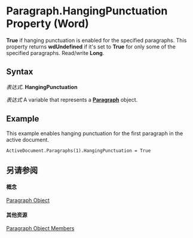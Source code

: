 
# Paragraph.HangingPunctuation Property (Word)

 **True** if hanging punctuation is enabled for the specified paragraphs. This property returns **wdUndefined** if it's set to **True** for only some of the specified paragraphs. Read/write **Long**.


## Syntax

 _表达式_. **HangingPunctuation**

 _表达式_ A variable that represents a **[Paragraph](0a704079-a082-4ab1-841b-fc0d49dd26d4.md)** object.


## Example

This example enables hanging punctuation for the first paragraph in the active document.


```
ActiveDocument.Paragraphs(1).HangingPunctuation = True
```


## 另请参阅


#### 概念


[Paragraph Object](0a704079-a082-4ab1-841b-fc0d49dd26d4.md)
#### 其他资源


[Paragraph Object Members](http://msdn.microsoft.com/library/e1fc5b91-e908-580e-ab72-898648a5c0c3%28Office.15%29.aspx)